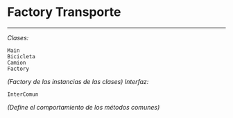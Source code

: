  # Factory Transporte 
 ---

_Clases:_

    Main
    Bicicleta 
    Camion
    Factory
   *(Factory de las instancias de las clases)*
_Interfaz:_
    
    InterComun
   *(Define el comportamiento de los métodos comunes)*



